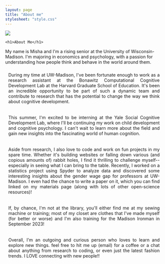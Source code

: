 ```yaml
---
layout: page
title: "About me"
stylesheet: "style.css"
---
```


<div class="container">
  <img class="image" src="Images/IMG_9677 2.png">
  <div class="text">
    
    <h1>About Me</h1>
<p>My name is Misha and I'm a rising senior at the University of Wisconsin-Madison. I'm majoring in economics and psychology, with a passion for understanding how people think and behave in the world around them.</p>
    
<p style="text-align: justify; text-justify: inter-word; padding: 10px;">During my time at UW-Madison, I've been fortunate enough to work as a research assistant at the Bonawitz Computational Cognitive Development Lab at the Harvard Graduate School of Education. It's been an incredible opportunity to be part of such a dynamic team and contribute to research that has the potential to change the way we think about cognitive development.</p>

<p style="text-align: justify; text-justify: inter-word; padding: 10px;">This summer, I'm excited to be interning at the Yale Social Cognitive Development Lab, where I'll be continuing my work on child development and cognitive psychology. I can't wait to learn more about the field and gain new insights into the fascinating world of human cognition.</p>

<p style="text-align: justify; text-justify: inter-word; padding: 10px;">Aside from research, I also love to code and work on fun projects in my spare time. Whether it's building websites or falling down various (and copious amounts of) rabbit holes, I find it thrilling to challenge myself--especially in seeing what I can bring to the table. Recently, I worked on a statistics project using Spyder to analyze data and discovered some interesting insights about the gender wage gap for professors at UW-Madison. I even had the chance to write a paper on it, which you can find linked on my materials page (along with lots of other open-science resources)!</p>

<p style="text-align: justify; text-justify: inter-word; padding: 10px;">If, by chance, I'm not at the library, you'll either find me at my sewing machine or training; most of my closet are clothes that I've made myself (for better or worse) and I'm also training for the Madison Ironman in September 2023!</p>

<p style="text-align: justify; text-justify: inter-word; padding: 10px;">Overall, I'm an outgoing and curious person who loves to learn and explore new things. feel free to hit me up (email) for a coffee or a chat about anything from research to coding, or even just the latest fashion trends. I LOVE connecting with new people!!</p>
  </div>
</div>


